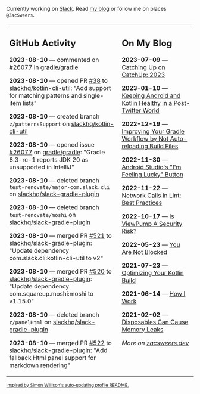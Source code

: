 Currently working on [Slack](https://slack.com/). Read [my blog](https://zacsweers.dev/) or follow me on places `@ZacSweers`.

<table><tr><td valign="top" width="60%">

## GitHub Activity
<!-- githubActivity starts -->
**2023-08-10** — commented on [#26077](https://github.com/gradle/gradle/issues/26077#issuecomment-1673724903) in [gradle/gradle](https://github.com/gradle/gradle)

**2023-08-10** — opened PR [#38](https://github.com/slackhq/kotlin-cli-util/pull/38) to [slackhq/kotlin-cli-util](https://github.com/slackhq/kotlin-cli-util): "Add support for matching patterns and single-item lists"

**2023-08-10** — created branch `z/patternsSupport` on [slackhq/kotlin-cli-util](https://github.com/slackhq/kotlin-cli-util)

**2023-08-10** — opened issue [#26077](https://github.com/gradle/gradle/issues/26077) on [gradle/gradle](https://github.com/gradle/gradle): "Gradle 8.3-rc-1 reports JDK 20 as unsupported in IntelliJ"

**2023-08-10** — deleted branch `test-renovate/major-com.slack.cli` on [slackhq/slack-gradle-plugin](https://github.com/slackhq/slack-gradle-plugin)

**2023-08-10** — deleted branch `test-renovate/moshi` on [slackhq/slack-gradle-plugin](https://github.com/slackhq/slack-gradle-plugin)

**2023-08-10** — merged PR [#521](https://github.com/slackhq/slack-gradle-plugin/pull/521) to [slackhq/slack-gradle-plugin](https://github.com/slackhq/slack-gradle-plugin): "Update dependency com.slack.cli:kotlin-cli-util to v2"

**2023-08-10** — merged PR [#520](https://github.com/slackhq/slack-gradle-plugin/pull/520) to [slackhq/slack-gradle-plugin](https://github.com/slackhq/slack-gradle-plugin): "Update dependency com.squareup.moshi:moshi to v1.15.0"

**2023-08-10** — deleted branch `z/panelHtml` on [slackhq/slack-gradle-plugin](https://github.com/slackhq/slack-gradle-plugin)

**2023-08-10** — merged PR [#522](https://github.com/slackhq/slack-gradle-plugin/pull/522) to [slackhq/slack-gradle-plugin](https://github.com/slackhq/slack-gradle-plugin): "Add fallback Html panel support for markdown rendering"
<!-- githubActivity ends -->
</td><td valign="top" width="40%">

## On My Blog
<!-- blog starts -->
**2023-07-09** — [Catching Up on CatchUp: 2023](https://www.zacsweers.dev/catching-up-on-catchup-2023/)

**2023-01-10** — [Keeping Android and Kotlin Healthy in a Post-Twitter World](https://www.zacsweers.dev/keeping-android-healthy/)

**2022-12-19** — [Improving Your Gradle Workflow by Not Auto-reloading Build Files](https://www.zacsweers.dev/improving-your-workflow-by-not-auto-reloading-build-files/)

**2022-11-30** — [Android Studio's "I'm Feeling Lucky" Button](https://www.zacsweers.dev/android-studios-im-feeling-lucky-button/)

**2022-11-22** — [Network Calls in Lint: Best Practices](https://www.zacsweers.dev/network-calls-in-lint-best-practices/)

**2022-10-17** — [Is ViewPump A Security Risk?](https://www.zacsweers.dev/is-viewpump-a-security-risk/)

**2022-05-23** — [You Are Not Blocked](https://www.zacsweers.dev/you-are-not-blocked/)

**2021-07-23** — [Optimizing Your Kotlin Build](https://www.zacsweers.dev/optimizing-your-kotlin-build/)

**2021-06-14** — [How I Work](https://www.zacsweers.dev/how-i-work/)

**2021-02-02** — [Disposables Can Cause Memory Leaks](https://www.zacsweers.dev/disposables-can-cause-memory-leaks/)
<!-- blog ends -->
_More on [zacsweers.dev](https://zacsweers.dev/)_
</td></tr></table>

<sub><a href="https://simonwillison.net/2020/Jul/10/self-updating-profile-readme/">Inspired by Simon Willison's auto-updating profile README.</a></sub>